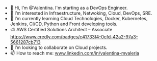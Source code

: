- 👋 Hi, I’m @Valentina. I'm starting as a DevOps Engineer.
- 👀 I’m interested in Infraestructure, Netwoking, Cloud, DevOps, SRE.
- 🌱 I’m currently learning Cloud Technologies, Docker, Kubernetes, Jenkins, CI/CD, Python and Front developing tools.
- ⛅️ AWS Certified Solutions Architect – Associate https://www.credly.com/badges/c41733f4-0cfd-42a2-97a3-5661287cb713
- 💞️ I’m looking to collaborate on Cloud projects.
- 📫 How to reach me: www.linkedin.com/in/valentina-mvaleria

<!---
vmunozvaleria/vmunozvaleria is a ✨ special ✨ repository because its `README.md` (this file) appears on your GitHub profile.
You can click the Preview link to take a look at your changes.
--->
